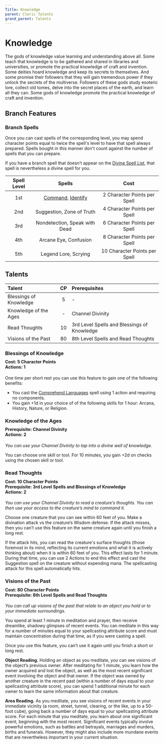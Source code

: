 ```yaml
---
Title: Knowledge
parent: Cleric Talents
grand_parent: Talents
---
```

 
# Knowledge
The gods of knowledge value learning and understanding above all. Some teach that knowledge is to be gathered and shared in libraries and universities, or promote the practical knowledge of craft and invention. Some deities hoard knowledge and keep its secrets to themselves. And some promise their followers that they will gain tremendous power if they unlock the secrets of the multiverse. Followers of these gods study esoteric lore, collect old tomes, delve into the secret places of the earth, and learn all they can. Some gods of knowledge promote the practical knowledge of craft and invention.

## Branch Features
 
### Branch Spells
Once you can cast spells of the corresponding level, you may spend character points equal to twice the spell's level to have that spell always prepared. Spells bought in this manner don't count against the number of spells that you can prepare.
 
If you have a branch spell that doesn’t appear on the [Divine Spell List](https://stormchaserroleplaying.com/stormchaserRPG/Spells/Lists/Divine/), that spell is nevertheless a divine spell for you.
 
| Spell Level | Spells | Cost |
|:-----------:|:------:|:----:|
| 1st | [Command](https://stormchaserroleplaying.com/stormchaserRPG/Spells/1/Charms/#command), [Identify](https://stormchaserroleplaying.com/stormchaserRPG/Spells/1/Divination/#identify) | 2 Character Points per Spell |
| 2nd | Suggestion, Zone of Truth | 4 Character Points per Spell |
| 3rd | Nondetection, Speak with Dead | 6 Character Points per Spell |
| 4th | Arcane Eye, Confusion | 8 Character Points per Spell |
| 5th | Legend Lore, Scrying | 10 Character Points per Spell |

## Talents
 
| Talent | CP | Prerequisites |
|:-------|:--:|:--------------|
| Blessings of Knowledge | 5  | - |
| Knowledge of the Ages  | -  | Channel Divinity |
| Read Thoughts          | 10 | 3rd Level Spells and Blessings of Knowledge |  
| Visions of the Past    | 80 | 8th Level Spells and Read Thoughts |  

### Blessings of Knowledge

<div style="margin-top:-10px;"></div>
 
#### **Cost:** 5 Character Points<br>**Actions:** 1
One time per short rest you can use this feature to gain one of the following benefits:
* You cast the [Comprehend Languages](https://stormchaserroleplaying.com/stormchaserRPG/Spells/1/Divination/#comprehend-languages) spell using 1 action and requiring no components.
* You gain +1d in your choice of of the following skills for 1 hour: Arcana, History, Nature, or Religion.

### Knowledge of the Ages

<div style="margin-top:-10px;"></div>
 
#### **Prerequisite:** Channel Divinity<br>**Actions:** 2
*You can use your Channel Divinity to tap into a divine well of knowledge.*

You can choose one skill or tool. For 10 minutes, you gain +2d on checks using the chosen skill or tool.

### Read Thoughts
 
<div style="margin-top:-10px;"></div>
 
#### **Cost:** 10 Character Points<br>**Prerequisite:** 3rd Level Spells and Blessings of Knowledge<br>**Actions:** 2
*You can use your Channel Divinity to read a creature’s thoughts. You can then use your access to the creature’s mind to command it.*

Choose one creature that you can see within 60 feet of you. Make a divination attack vs the creature’s Wisdom defense. If the attack misses, then you can’t use this feature on the same creature again until you finish a long rest.

If the attack hits, you can read the creature's surface thoughts (those foremost in its mind, reflecting its current emotions and what it is actively thinking about) when it is within 60 feet of you. This effect lasts for 1 minute. During that time, you can use 2 Actions to end this effect and cast the Suggestion spell on the creature without expending mana. The spellcasting attack for this spell automatically hits.

### Visions of the Past
 
<div style="margin-top:-10px;"></div>
 
#### **Cost:** 80 Character Points<br>**Prerequisite:** 8th Level Spells and Read Thoughts
*You can call up visions of the past that relate to an object you hold or to your immediate surroundings.* 

You spend at least 1 minute in meditation and prayer, then receive dreamlike, shadowy glimpses of recent events. You can meditate in this way for a number of minutes equal to your spellcasting attribute score and must maintain concentration during that time, as if you were casting a spell.

Once you use this feature, you can’t use it again until you finish a short or long rest.

**Object Reading.** Holding an object as you meditate, you can see visions of the object’s previous owner. After meditating for 1 minute, you learn how the owner acquired and lost the object, as well as the most recent significant event involving the object and that owner. If the object was owned by another creature in the recent past (within a number of days equal to your spellcasting attribute score), you can spend 1 additional minute for each owner to learn the same information about that creature.

**Area Reading.** As you meditate, you see visions of recent events in your immediate vicinity (a room, street, tunnel, clearing, or the like, up to a 50-foot cube), going back a number of days equal to your spellcasting attribute score. For each minute that you meditate, you learn about one significant event, beginning with the most recent. Significant events typically involve powerful emotions, such as battles and betrayals, marriages and murders, births and funerals. However, they might also include more mundane events that are nevertheless important in your current situation.
